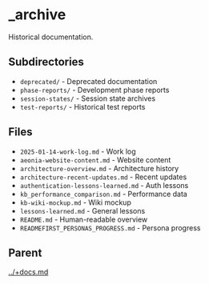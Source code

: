 # _archive

Historical documentation.

## Subdirectories

- `deprecated/` - Deprecated documentation
- `phase-reports/` - Development phase reports
- `session-states/` - Session state archives
- `test-reports/` - Historical test reports

## Files

- `2025-01-14-work-log.md` - Work log
- `aeonia-website-content.md` - Website content
- `architecture-overview.md` - Architecture history
- `architecture-recent-updates.md` - Recent updates
- `authentication-lessons-learned.md` - Auth lessons
- `kb_performance_comparison.md` - Performance data
- `kb-wiki-mockup.md` - Wiki mockup
- `lessons-learned.md` - General lessons
- `README.md` - Human-readable overview
- `READMEFIRST_PERSONAS_PROGRESS.md` - Persona progress

## Parent
[../+docs.md](../+docs.md)